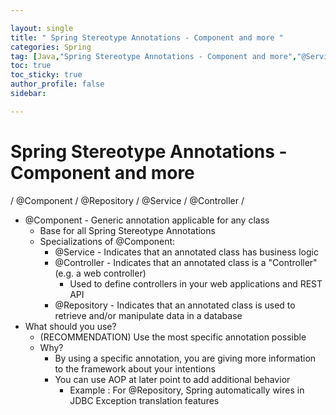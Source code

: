 ```yaml
---

layout: single
title: " Spring Stereotype Annotations - Component and more "
categories: Spring
tag: [Java,"Spring Stereotype Annotations - Component and more","@Service","@Controller","@Repository"]
toc: true
toc_sticky: true
author_profile: false
sidebar:

---
```

# Spring Stereotype Annotations - Component and more
/ @Component / @Repository / @Service / @Controller / 

- @Component - Generic annotation applicable for any class
	- Base for all Spring Stereotype Annotations
	- Specializations of @Component:
		- @Service - Indicates that an annotated class has business logic
		- @Controller - Indicates that an annotated class is a "Controller" (e.g. a web controller)
			- Used to define controllers in your web applications and REST API
		- @Repository - Indicates that an annotated class is used to retrieve and/or manipulate data in a database
- What should you use?
	- (RECOMMENDATION) Use the most specific annotation possible
	- Why?
		- By using a specific annotation, you are giving more information to the framework about your intentions
		- You can use AOP at later point to add additional behavior
			- Example : For @Repository, Spring automatically wires in JDBC Exception translation features
